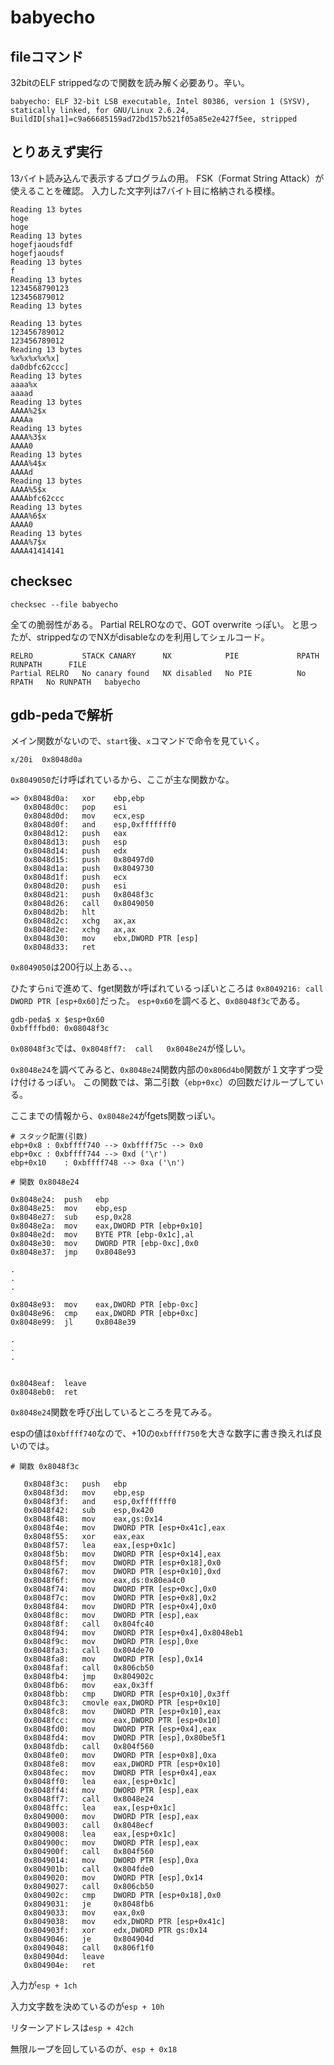 # babyecho

## fileコマンド
32bitのELF
strippedなので関数を読み解く必要あり。辛い。

```
babyecho: ELF 32-bit LSB executable, Intel 80386, version 1 (SYSV), statically linked, for GNU/Linux 2.6.24, BuildID[sha1]=c9a66685159ad72bd157b521f05a85e2e427f5ee, stripped
```

## とりあえず実行
13バイト読み込んで表示するプログラムの用。
FSK（Format String Attack）が使えることを確認。
入力した文字列は7バイト目に格納される模様。

```
Reading 13 bytes
hoge
hoge
Reading 13 bytes
hogefjaoudsfdf
hogefjaoudsf
Reading 13 bytes
f
Reading 13 bytes
1234568790123
123456879012
Reading 13 bytes

Reading 13 bytes
123456789012
123456789012
Reading 13 bytes
%x%x%x%x%x]
da0dbfc62ccc]
Reading 13 bytes
aaaa%x
aaaad
Reading 13 bytes
AAAA%2$x
AAAAa
Reading 13 bytes
AAAA%3$x
AAAA0
Reading 13 bytes
AAAA%4$x
AAAAd
Reading 13 bytes
AAAA%5$x
AAAAbfc62ccc
Reading 13 bytes
AAAA%6$x
AAAA0
Reading 13 bytes
AAAA%7$x
AAAA41414141
```

## checksec

```
checksec --file babyecho
```

全ての脆弱性がある。
Partial RELROなので、GOT overwrite っぽい。
と思ったが、strippedなのでNXがdisableなのを利用してシェルコード。


```
RELRO           STACK CANARY      NX            PIE             RPATH      RUNPATH      FILE
Partial RELRO   No canary found   NX disabled   No PIE          No RPATH   No RUNPATH   babyecho
```

## gdb-pedaで解析

メイン関数がないので、`start`後、`x`コマンドで命令を見ていく。

```
x/20i  0x8048d0a
```

`0x8049050`だけ呼ばれているから、ここが主な関数かな。

```
=> 0x8048d0a:	xor    ebp,ebp
   0x8048d0c:	pop    esi
   0x8048d0d:	mov    ecx,esp
   0x8048d0f:	and    esp,0xfffffff0
   0x8048d12:	push   eax
   0x8048d13:	push   esp
   0x8048d14:	push   edx
   0x8048d15:	push   0x80497d0
   0x8048d1a:	push   0x8049730
   0x8048d1f:	push   ecx
   0x8048d20:	push   esi
   0x8048d21:	push   0x8048f3c
   0x8048d26:	call   0x8049050
   0x8048d2b:	hlt
   0x8048d2c:	xchg   ax,ax
   0x8048d2e:	xchg   ax,ax
   0x8048d30:	mov    ebx,DWORD PTR [esp]
   0x8048d33:	ret
```

`0x8049050`は200行以上ある、、。

ひたすら`ni`で進めて、fget関数が呼ばれているっぽいところは
`0x8049216: call DWORD PTR [esp+0x60]`だった。
`esp+0x60`を調べると、`0x08048f3c`である。

```
gdb-peda$ x $esp+0x60
0xbffffbd0:	0x08048f3c
```

`0x08048f3c`では、`0x8048ff7:	call   0x8048e24`が怪しい。

`0x8048e24`を調べてみると、`0x8048e24`関数内部の`0x806d4b0`関数が１文字ずつ受け付けるっぽい。
この関数では、第二引数（`ebp+0xc`）の回数だけループしている。

ここまでの情報から、`0x8048e24`がfgets関数っぽい。



```
# スタック配置(引数)
ebp+0x8	: 0xbffff740 --> 0xbffff75c --> 0x0
ebp+0xc	: 0xbffff744 --> 0xd ('\r')
ebp+0x10	: 0xbffff748 --> 0xa ('\n')
```

```
# 関数 0x8048e24

0x8048e24:	push   ebp
0x8048e25:	mov    ebp,esp
0x8048e27:	sub    esp,0x28
0x8048e2a:	mov    eax,DWORD PTR [ebp+0x10]
0x8048e2d:	mov    BYTE PTR [ebp-0x1c],al
0x8048e30:	mov    DWORD PTR [ebp-0xc],0x0
0x8048e37:	jmp    0x8048e93

.
.
.

0x8048e93:	mov    eax,DWORD PTR [ebp-0xc]
0x8048e96:	cmp    eax,DWORD PTR [ebp+0xc]
0x8048e99:	jl     0x8048e39

.
.
.


0x8048eaf:	leave
0x8048eb0:	ret
```

`0x8048e24`関数を呼び出しているところを見てみる。

espの値は`0xbffff740`なので、+10の`0xbffff750`を大きな数字に書き換えれば良いのでは。

```
# 関数 0x8048f3c

   0x8048f3c:	push   ebp
   0x8048f3d:	mov    ebp,esp
   0x8048f3f:	and    esp,0xfffffff0
   0x8048f42:	sub    esp,0x420
   0x8048f48:	mov    eax,gs:0x14
   0x8048f4e:	mov    DWORD PTR [esp+0x41c],eax
   0x8048f55:	xor    eax,eax
   0x8048f57:	lea    eax,[esp+0x1c]
   0x8048f5b:	mov    DWORD PTR [esp+0x14],eax
   0x8048f5f:	mov    DWORD PTR [esp+0x18],0x0
   0x8048f67:	mov    DWORD PTR [esp+0x10],0xd
   0x8048f6f:	mov    eax,ds:0x80ea4c0
   0x8048f74:	mov    DWORD PTR [esp+0xc],0x0
   0x8048f7c:	mov    DWORD PTR [esp+0x8],0x2
   0x8048f84:	mov    DWORD PTR [esp+0x4],0x0
   0x8048f8c:	mov    DWORD PTR [esp],eax
   0x8048f8f:	call   0x804fc40
   0x8048f94:	mov    DWORD PTR [esp+0x4],0x8048eb1
   0x8048f9c:	mov    DWORD PTR [esp],0xe
   0x8048fa3:	call   0x804de70
   0x8048fa8:	mov    DWORD PTR [esp],0x14
   0x8048faf:	call   0x806cb50
   0x8048fb4:	jmp    0x804902c
   0x8048fb6:	mov    eax,0x3ff
   0x8048fbb:	cmp    DWORD PTR [esp+0x10],0x3ff
   0x8048fc3:	cmovle eax,DWORD PTR [esp+0x10]
   0x8048fc8:	mov    DWORD PTR [esp+0x10],eax
   0x8048fcc:	mov    eax,DWORD PTR [esp+0x10]
   0x8048fd0:	mov    DWORD PTR [esp+0x4],eax
   0x8048fd4:	mov    DWORD PTR [esp],0x80be5f1
   0x8048fdb:	call   0x804f560
   0x8048fe0:	mov    DWORD PTR [esp+0x8],0xa
   0x8048fe8:	mov    eax,DWORD PTR [esp+0x10]
   0x8048fec:	mov    DWORD PTR [esp+0x4],eax
   0x8048ff0:	lea    eax,[esp+0x1c]
   0x8048ff4:	mov    DWORD PTR [esp],eax
   0x8048ff7:	call   0x8048e24
   0x8048ffc:	lea    eax,[esp+0x1c]
   0x8049000:	mov    DWORD PTR [esp],eax
   0x8049003:	call   0x8048ecf
   0x8049008:	lea    eax,[esp+0x1c]
   0x804900c:	mov    DWORD PTR [esp],eax
   0x804900f:	call   0x804f560
   0x8049014:	mov    DWORD PTR [esp],0xa
   0x804901b:	call   0x804fde0
   0x8049020:	mov    DWORD PTR [esp],0x14
   0x8049027:	call   0x806cb50
   0x804902c:	cmp    DWORD PTR [esp+0x18],0x0
   0x8049031:	je     0x8048fb6
   0x8049033:	mov    eax,0x0
   0x8049038:	mov    edx,DWORD PTR [esp+0x41c]
   0x804903f:	xor    edx,DWORD PTR gs:0x14
   0x8049046:	je     0x804904d
   0x8049048:	call   0x806f1f0
   0x804904d:	leave
   0x804904e:	ret
```


入力が`esp + 1ch`

入力文字数を決めているのが`esp + 10h` 

リターンアドレスは`esp + 42ch`

無限ループを回しているのが、`esp + 0x18`

